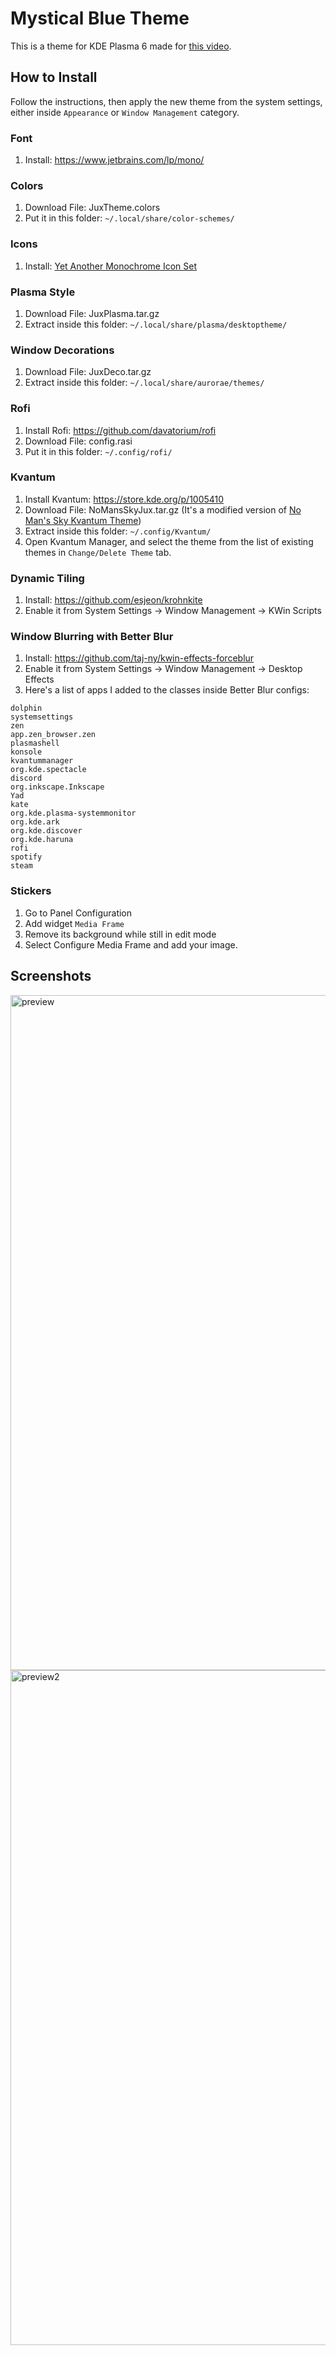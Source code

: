 # Mystical Blue Theme
This is a theme for KDE Plasma 6 made for [this video](https://youtu.be/prG9xFkvlNg).

## How to Install
Follow the instructions, then apply the new theme from the system settings, either inside `Appearance` or `Window Management` category.

### Font
1. Install: https://www.jetbrains.com/lp/mono/

### Colors
1. Download File: JuxTheme.colors
2. Put it in this folder: `~/.local/share/color-schemes/`

### Icons
1. Install: [Yet Another Monochrome Icon Set](https://store.kde.org/p/2303161)

### Plasma Style
1. Download File: JuxPlasma.tar.gz
2. Extract inside this folder: `~/.local/share/plasma/desktoptheme/`

### Window Decorations
1. Download File: JuxDeco.tar.gz
2. Extract inside this folder: `~/.local/share/aurorae/themes/`

### Rofi
1. Install Rofi: https://github.com/davatorium/rofi
2. Download File: config.rasi
3. Put it in this folder: `~/.config/rofi/`

### Kvantum
1. Install Kvantum: https://store.kde.org/p/1005410
2. Download File: NoMansSkyJux.tar.gz (It's a modified version of [No Man's Sky Kvantum Theme](https://www.pling.com/p/1398154))
3. Extract inside this folder: `~/.config/Kvantum/`
4. Open Kvantum Manager, and select the theme from the list of existing themes in `Change/Delete Theme` tab.

### Dynamic Tiling
1. Install: https://github.com/esjeon/krohnkite
2. Enable it from System Settings -> Window Management -> KWin Scripts

### Window Blurring with Better Blur
1. Install: https://github.com/taj-ny/kwin-effects-forceblur
2. Enable it from System Settings -> Window Management -> Desktop Effects
3. Here's a list of apps I added to the classes inside Better Blur configs:
```
dolphin
systemsettings
zen
app.zen_browser.zen
plasmashell
konsole
kvantummanager
org.kde.spectacle
discord
org.inkscape.Inkscape
Yad
kate
org.kde.plasma-systemmonitor
org.kde.ark
org.kde.discover
org.kde.haruna
rofi
spotify
steam
```

### Stickers
1. Go to Panel Configuration
2. Add widget `Media Frame`
3. Remove its background while still in edit mode
4. Select Configure Media Frame and add your image.

## Screenshots

<img width="1920" height="1080" alt="preview" src="https://github.com/user-attachments/assets/3cfcdaa0-2a44-46f3-8b80-c8eef29ac3ad" />
<img width="1920" height="1080" alt="preview2" src="https://github.com/user-attachments/assets/ed8ef71a-3f90-4dea-9f49-6bd740d4418f" />

